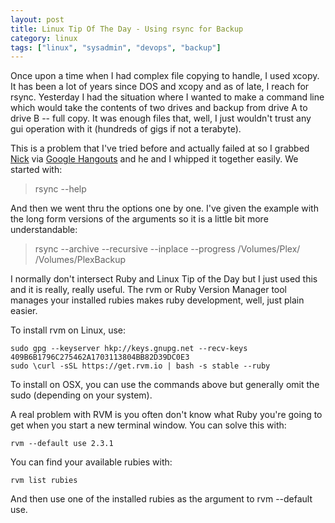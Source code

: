 ```yaml
---
layout: post
title: Linux Tip Of The Day - Using rsync for Backup
category: linux
tags: ["linux", "sysadmin", "devops", "backup"]
---
```

Once upon a time when I had complex file copying to handle, I used xcopy.  It has been a lot of years since DOS and xcopy and as of late, I reach for rsync.  Yesterday I had the situation where I wanted to make a command line which would take the contents of two drives and backup from drive A to drive B -- full copy.  It was enough files that, well, I just wouldn't trust any gui operation with it (hundreds of gigs if not a terabyte).

This is a problem that I've tried before and actually failed at so I grabbed [Nick](http://www.nickjanetakis.com/blog/) via [Google Hangouts](http://hangouts.google.com/) and he and I whipped it together easily.  We started with:

> rsync --help

And then we went thru the options one by one.  I've given the example with the long form versions of the arguments so it is a little bit more understandable:

> rsync --archive --recursive --inplace --progress /Volumes/Plex/ /Volumes/PlexBackup

I normally don't intersect Ruby and Linux Tip of the Day but I just used this and it is really, really useful. The rvm or Ruby Version Manager tool manages your installed rubies makes ruby development, well, just plain easier.  

To install rvm on Linux, use:

    sudo gpg --keyserver hkp://keys.gnupg.net --recv-keys 409B6B1796C275462A1703113804BB82D39DC0E3
    sudo \curl -sSL https://get.rvm.io | bash -s stable --ruby

To install on OSX, you can use the commands above but generally omit the sudo (depending on your system).

A real problem with RVM is you often don't know what Ruby you're going to get when you start a new terminal window.  You can solve this with:

    rvm --default use 2.3.1
    
You can find your available rubies with: 

    rvm list rubies
    
And then use one of the installed rubies as the argument to rvm --default use.


